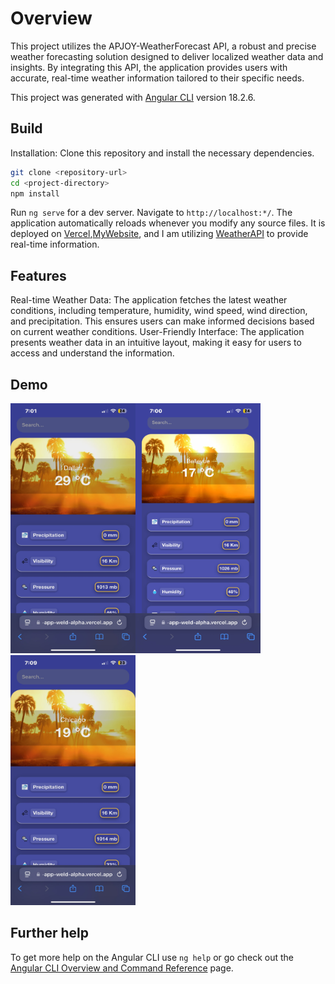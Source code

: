 # Overview
This project utilizes the APJOY-WeatherForecast API, a robust and precise weather forecasting solution designed to deliver localized weather data and insights. By integrating this API, the application provides users with accurate, real-time weather information tailored to their specific needs.

This project was generated with [Angular CLI](https://github.com/angular/angular-cli) version 18.2.6.

## Build
Installation: Clone this repository and install the necessary dependencies.

```bash
git clone <repository-url>
cd <project-directory>
npm install
```

Run `ng serve` for a dev server. Navigate to `http://localhost:*/`. The application automatically reloads whenever you modify any source files. It is deployed on [Vercel](https://vercel.com),[MyWebsite](https://weather-app-weld-alpha.vercel.app/), and I am utilizing [WeatherAPI](https://rapidapi.com/weatherapi/api/weatherapi-com) to provide real-time information.

## Features
Real-time Weather Data: The application fetches the latest weather conditions, including temperature, humidity, wind speed, wind direction, and precipitation. This ensures users can make informed decisions based on current weather conditions.
User-Friendly Interface: The application presents weather data in an intuitive layout, making it easy for users to access and understand the information.
## Demo 

<img src="src/assets/IMG_5146.jpg" width="200" height="400" alt="Image description"><img src="src/assets/bele_demo.PNG.jpg" width="200" height="400" alt="Image description"><img src="src/assets/chicagoDemo.jpg" width="200" height="400" alt="Image description">
## Further help

To get more help on the Angular CLI use `ng help` or go check out the [Angular CLI Overview and Command Reference](https://angular.dev/tools/cli) page.
